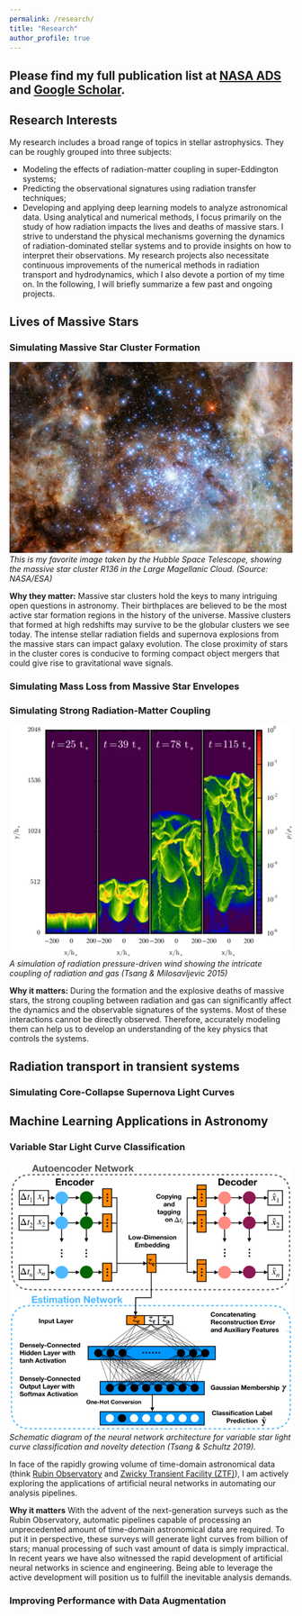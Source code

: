 ```yaml
---
permalink: /research/
title: "Research"
author_profile: true
---
```


## Please find my full publication list at [NASA ADS](https://ui.adsabs.harvard.edu/user/libraries/tbxiKajfTsSjDC7Ir7sZxA) and [Google Scholar](https://scholar.google.com/citations?user=nGVc2BAAAAAJ&hl=en).

## Research Interests 
My research includes a broad range of topics in stellar astrophysics. They can be roughly grouped into three subjects:
- Modeling the effects of radiation-matter coupling in super-Eddington systems;
- Predicting the observational signatures using radiation transfer techniques;
- Developing and applying deep learning models to analyze astronomical data. 
Using analytical and numerical methods, I focus primarily on the study of how radiation impacts the lives and deaths of massive stars. I strive to understand the physical mechanisms governing the dynamics of radiation-dominated stellar systems and to provide insights on how to interpret their observations. My research projects also necessitate continuous improvements of the numerical methods in radiation transport and hydrodynamics, which I also devote a portion of my time on.
In the following, I will briefly summarize a few past and ongoing projects. 


## Lives of Massive Stars

### Simulating Massive Star Cluster Formation
![R136 Star Cluster in the LMC](/files/R136.jpg) 
*This is my favorite image taken by the Hubble Space Telescope, showing the massive star cluster R136 in the Large Magellanic Cloud. (Source: NASA/ESA)*

**Why they matter:**
Massive star clusters hold the keys to many intriguing open questions in astronomy. Their birthplaces are believed to be the most active star formation regions in the history of the universe. Massive clusters that formed at high redshifts may survive to be the globular clusters we see today. The intense stellar radiation fields and supernova explosions from the massive stars can impact galaxy evolution. The close proximity of stars in the cluster cores is conducive to forming compact object mergers that could give rise to gravitational wave signals.  

### Simulating Mass Loss from Massive Star Envelopes

### Simulating Strong Radiation-Matter Coupling
![FLASH Levitation Test](/files/FLASH-Levitation.png)
*A simulation of radiation pressure-driven wind showing the intricate coupling of radiation and gas (Tsang & Milosavljevic 2015)*

**Why it matters:**
During the formation and the explosive deaths of massive stars, the strong coupling between radiation and gas can significantly affect the dynamics and the observable signatures of the systems. Most of these interactions cannot be directly observed. Therefore, accurately modeling them can help us to develop an understanding of the key physics that controls the systems.

## Radiation transport in transient systems
### Simulating Core-Collapse Supernova Light Curves


## Machine Learning Applications in Astronomy
### Variable Star Light Curve Classification
![RNN-GMM Network Schematics](/files/RNN-GMM-schematics.png)
*Schematic diagram of the neural network architecture for variable star light curve classification and novelty detection (Tsang & Schultz 2019).*

In face of the rapidly growing volume of time-domain astronomical data (think [Rubin Observatory](https://www.lsst.org/) and [Zwicky Transient Facility (ZTF)](https://www.ztf.caltech.edu/)), I am actively exploring the applications of artificial neural networks in automating our analysis pipelines. 

**Why it matters**
With the advent of the next-generation surveys such as the Rubin Observatory, automatic pipelines capable of processing an unprecedented amount of time-domain astronomical data are required. To put it in perspective, these surveys will generate light curves from billion of stars; manual processing of such vast amount of data is simply impractical. In recent years we have also witnessed the rapid development of artificial neural networks in science and engineering. Being able to leverage the active development will position us to fulfill the inevitable analysis demands.  

### Improving Performance with Data Augmentation

### 

<!--https://github.com/bthtsang/DeepClassifierNoveltyDetection -->

<!--
### Software Instruments
I use a collection of software instruments in my research. The main tools are the FLASH hydrodynamical code, ... -->
